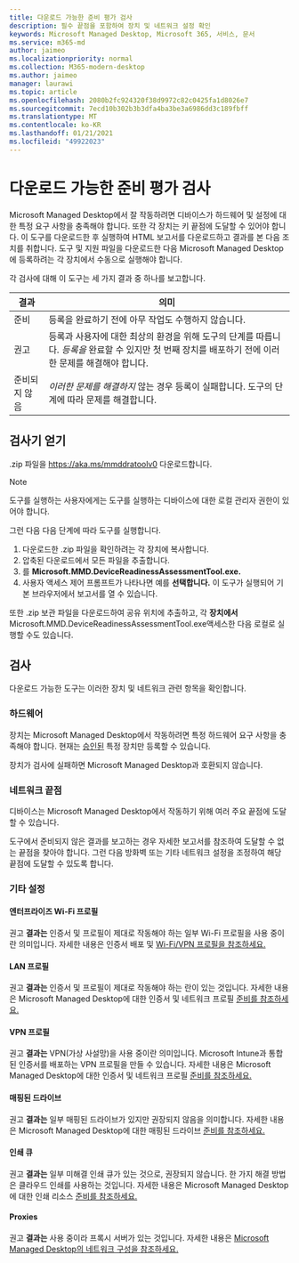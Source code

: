 ```yaml
---
title: 다운로드 가능한 준비 평가 검사
description: 필수 끝점을 포함하여 장치 및 네트워크 설정 확인
keywords: Microsoft Managed Desktop, Microsoft 365, 서비스, 문서
ms.service: m365-md
author: jaimeo
ms.localizationpriority: normal
ms.collection: M365-modern-desktop
ms.author: jaimeo
manager: laurawi
ms.topic: article
ms.openlocfilehash: 2080b2fc924320f38d9972c82c0425fa1d8026e7
ms.sourcegitcommit: 7ecd10b302b3b3dfa4ba3be3a6986dd3c189fbff
ms.translationtype: MT
ms.contentlocale: ko-KR
ms.lasthandoff: 01/21/2021
ms.locfileid: "49922023"
---
```

# <a name="downloadable-readiness-assessment-checker"></a>다운로드 가능한 준비 평가 검사

Microsoft Managed Desktop에서 잘 작동하려면 디바이스가 하드웨어 및 설정에 대한 특정 요구 사항을 충족해야 합니다. 또한 각 장치는 키 끝점에 도달할 수 있어야 합니다. 이 도구를 다운로드한 후 실행하여 HTML 보고서를 다운로드하고 결과를 본 다음 조치를 취합니다. 도구 및 지원 파일을 다운로드한 다음 Microsoft Managed Desktop에 등록하려는 각 장치에서 수동으로 실행해야 합니다.

각 검사에 대해 이 도구는 세 가지 결과 중 하나를 보고합니다.


|결과  |의미  |
|---------|---------|
|준비     | 등록을 완료하기 전에 아무 작업도 수행하지 않습니다.        |
|권고    | 등록과 사용자에 대한 최상의 환경을 위해 도구의 단계를 따릅니다. *등록을* 완료할 수 있지만 첫 번째 장치를 배포하기 전에 이러한 문제를 해결해야 합니다.        |
|준비되지 않음 | *이러한 문제를 해결하지* 않는 경우 등록이 실패합니다. 도구의 단계에 따라 문제를 해결합니다.        |

## <a name="obtain-the-checker"></a>검사기 얻기

.zip 파일을 https://aka.ms/mmddratoolv0 다운로드합니다.

> [!NOTE]
> 도구를 실행하는 사용자에게는 도구를 실행하는 디바이스에 대한 로컬 관리자 권한이 있어야 합니다.

 그런 다음 다음 단계에 따라 도구를 실행합니다.

1. 다운로드한 .zip 파일을 확인하려는 각 장치에 복사합니다.
2. 압축된 다운로드에서 모든 파일을 추출합니다.
3. 를 **Microsoft.MMD.DeviceReadinessAssessmentTool.exe.**
4. 사용자 액세스 제어 프롬프트가 나타나면 예를 **선택합니다.** 이 도구가 실행되어 기본 브라우저에서 보고서를 열 수 있습니다.

또한 .zip 보관 파일을 다운로드하여 공유 위치에 추출하고, 각 **장치에서** Microsoft.MMD.DeviceReadinessAssessmentTool.exe액세스한 다음 로컬로 실행할 수도 있습니다.


## <a name="checks"></a>검사

다운로드 가능한 도구는 이러한 장치 및 네트워크 관련 항목을 확인합니다.

### <a name="hardware"></a>하드웨어

장치는 Microsoft Managed Desktop에서 작동하려면 특정 하드웨어 요구 사항을 충족해야 합니다. 현재는 [승인된](../service-description/device-list.md) 특정 장치만 등록할 수 있습니다. 

장치가 검사에 실패하면 Microsoft Managed Desktop과 호환되지 않습니다.

### <a name="network-endpoints"></a>네트워크 끝점

디바이스는 Microsoft Managed [](network.md) Desktop에서 작동하기 위해 여러 주요 끝점에 도달할 수 있습니다.

도구에서 준비되지  않은 결과를 보고하는 경우 자세한 보고서를 참조하여 도달할 수 없는 끝점을 찾아야 합니다. 그런 다음 방화벽 또는 기타 네트워크 설정을 조정하여 해당 끝점에 도달할 수 있도록 합니다.

### <a name="other-settings"></a>기타 설정

#### <a name="enterprise-wi-fi-profiles"></a>엔터프라이즈 Wi-Fi 프로필

권고 **결과는** 인증서 및 프로필이 제대로 작동해야 하는 일부 Wi-Fi 프로필을 사용 중이란 의미입니다. 자세한 내용은 인증서 배포 및 [Wi-Fi/VPN 프로필을 참조하세요.](certs-wifi-lan.md#deploy-certificates-and-wi-fivpn-profile)

#### <a name="lan-profiles"></a>LAN 프로필

권고 **결과는** 인증서 및 프로필이 제대로 작동해야 하는 란이 있는 것입니다. 자세한 내용은 Microsoft Managed Desktop에 대한 인증서 및 네트워크 프로필 [준비를 참조하세요.](certs-wifi-lan.md)

#### <a name="vpn-profiles"></a>VPN 프로필

권고 **결과는** VPN(가상 사설망)을 사용 중이란 의미입니다. Microsoft Intune과 통합된 인증서를 배포하는 VPN 프로필을 만들 수 있습니다. 자세한 내용은 Microsoft Managed Desktop에 대한 인증서 및 네트워크 프로필 [준비를 참조하세요.](certs-wifi-lan.md)

#### <a name="mapped-drives"></a>매핑된 드라이브

권고 **결과는** 일부 매핑된 드라이브가 있지만 권장되지 않음을 의미합니다. 자세한 내용은 Microsoft Managed Desktop에 대한 매핑된 드라이브 [준비를 참조하세요.](mapped-drives.md)

#### <a name="print-queues"></a>인쇄 큐

권고 **결과는** 일부 미해결 인쇄 큐가 있는 것으로, 권장되지 않습니다. 한 가지 해결 방법은 클라우드 인쇄를 사용하는 것입니다. 자세한 내용은 Microsoft Managed Desktop에 대한 인쇄 리소스 [준비를 참조하세요.](printing.md)

#### <a name="proxies"></a>Proxies

권고 **결과는** 사용 중이라 프록시 서버가 있는 것입니다. 자세한 내용은 [Microsoft Managed Desktop의 네트워크 구성을 참조하세요.](network.md)

